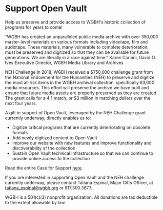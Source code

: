 # Support Open Vault

Help us preserve and provide access to WGBH's historic collection of programs for years to come!

“WGBH has created an unparalleled public media archive with over 350,000 master-level materials on various formats including videotape, film and audiotape. These materials, many vulnerable to complete deterioration, must be preserved and digitized so that they can be available for future generations. We are literally in a race against time.”
Karen Cariani, David O. Ives Executive Director, WGBH Media Library and Archives

NEH Challenge
In 2018, WGBH received a $750,000 challenge grant from the National Endowment for the Humanities (NEH) to preserve and digitize the most at-risk items in the WGBH archival collection, specifically 83,000 media resources. This effort will preserve the archive we have built and ensure that future media assets are properly preserved as they are created. The grant calls for a 4:1 match, or $3 million in matching dollars over the next four years.

A gift in support of Open Vault, leveraged by the NEH Challenge grant currently underway, directly enables us to:

- Digitize critical programs that are currently deteriorating on obsolete formats
- Add newly digitized content to Open Vault
- Improve our website with new features and improve functionality and discoverability of the collection
- Sustain Open Vault technical infrastructure so that we can continue to provide online access to the collection

Read the entire Case for Support <a href="http://localhost:3000/assets/case_for_support.pdf" target="_blank">here</a>.

If you are interested in supporting Open Vault and the NEH challenge currently underway, please contact Tatiana Espinal, Major Gifts Officer, at tatiana_espinal@wgbh.org or 617.300.3677.

WGBH is a 501(c)(3) nonprofit organization. All donations are tax deductible to the extent allowable by law.

